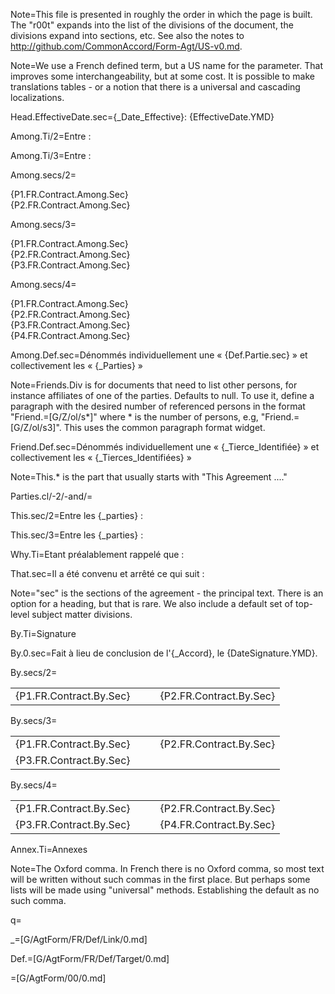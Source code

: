 Note=This file is presented in roughly the order in which the page is built.  The "r00t" expands into the list of the divisions of the document, the divisions expand into sections, etc.  See also the notes to http://github.com/CommonAccord/Form-Agt/US-v0.md.

Note=We use a French defined term, but a US name for the parameter.  That improves some interchangeability, but at some cost.  It is possible to make translations tables - or a notion that there is a universal and cascading localizations.
 
Head.EffectiveDate.sec={_Date_Effective}: {EffectiveDate.YMD}

Among.Ti/2=Entre :

Among.Ti/3=Entre :

Among.secs/2=<ul type="none" style="padding-left: 0"><li>{P1.FR.Contract.Among.Sec}</li><li>{P2.FR.Contract.Among.Sec}</li></ul>

Among.secs/3=<ul type="none" style="padding-left: 0"><li>{P1.FR.Contract.Among.Sec}</li><li>{P2.FR.Contract.Among.Sec}</li><li>{P3.FR.Contract.Among.Sec}</li></ul>

Among.secs/4=<ul type="none" style="padding-left: 0"><li>{P1.FR.Contract.Among.Sec}</li><li>{P2.FR.Contract.Among.Sec}</li><li>{P3.FR.Contract.Among.Sec}</li><li>{P4.FR.Contract.Among.Sec}</li></ul>

Among.Def.sec=Dénommés individuellement une « {Def.Partie.sec} » et collectivement les « {_Parties} »
 
Note=Friends.Div is for documents that need to list other persons, for instance affiliates of one of the parties.  Defaults to null.  To use it, define a paragraph with the desired number of referenced persons in the format "Friend.=[G/Z/ol/s*]" where * is the number of persons, e.g, "Friend.=[G/Z/ol/s3]".  This uses the common paragraph format widget.

Friend.Def.sec=Dénommés individuellement une « {_Tierce_Identifiée} » et collectivement les « {_Tierces_Identifiées} »

Note=This.* is the part that usually starts with "This Agreement ...."

Parties.cl/-2/-and/=


This.sec/2=Entre les {_parties} :

This.sec/3=Entre les {_parties} :

Why.Ti=Etant préalablement rappelé que :

That.sec=Il a été convenu et arrêté ce qui suit :

Note="sec" is the sections of the agreement - the principal text.  There is an option for a heading, but that is rare.  We also include a default set of top-level subject matter divisions.

By.Ti=Signature

By.0.sec=Fait à lieu de conclusion de l'{_Accord}, le {DateSignature.YMD}.

By.secs/2=<table><tr><td valign=top>{P1.FR.Contract.By.Sec}</td><td valign=top>   </td><td valign=top>{P2.FR.Contract.By.Sec}</td></tr></table>

By.secs/3=<table><tr><td valign=top>{P1.FR.Contract.By.Sec}</td><td valign=top>   </td><td valign=top>{P2.FR.Contract.By.Sec}</td></tr><tr><td valign=top>{P3.FR.Contract.By.Sec}</td><td valign=top>   </td><td valign=top></td></tr></table>

By.secs/4=<table><tr><td valign=top>{P1.FR.Contract.By.Sec}</td><td valign=top>   </td><td valign=top>{P2.FR.Contract.By.Sec}</td></tr><tr><td valign=top>{P3.FR.Contract.By.Sec}</td><td valign=top>   </td><td valign=top>{P4.FR.Contract.By.Sec}</td></tr></table>
 
Annex.Ti=Annexes

Note=The Oxford comma.  In French there is no Oxford comma, so most text will be written without such commas in the first place.  But perhaps some lists will be made using "universal" methods.  Establishing the default as no such comma.

q=</i>

_=[G/AgtForm/FR/Def/Link/0.md]

Def.=[G/AgtForm/FR/Def/Target/0.md]

=[G/AgtForm/00/0.md]